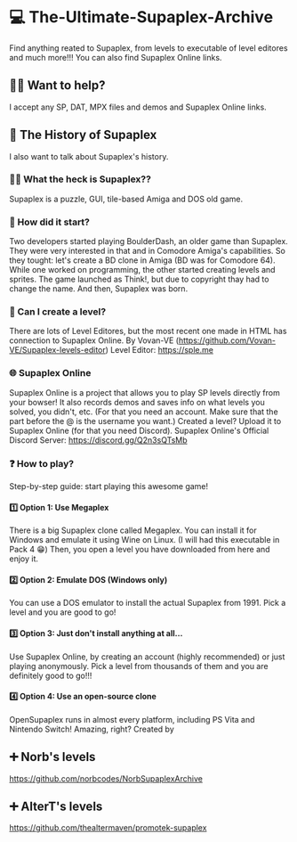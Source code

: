 # 💻 The-Ultimate-Supaplex-Archive
Find anything reated to Supaplex, from levels to executable of level editores and much more!!! You can also find Supaplex Online links.
## 💁‍♂️ Want to help?
I accept any SP, DAT, MPX files and demos and Supaplex Online links. 
## 📕 The History of Supaplex
I also want to talk about Supaplex's history. 
### 🤷‍♂️ What the heck is Supaplex?? 
Supaplex is a puzzle, GUI, tile-based Amiga and DOS old game.
### 🤔 How did it start? 
Two developers started playing BoulderDash, an older game than Supaplex. They were very interested in that and in Comodore Amiga's capabilities. So they tought: let's create a BD clone in Amiga (BD was for Comodore 64).
While one worked on programming, the other started creating levels and sprites. The game launched as Think!, but due to copyright thay had to change the name. And then, Supaplex was born. 
### 🤯 Can I create a level? 
There are lots of Level Editores, but the most recent one made in HTML has connection to Supaplex Online. 
By Vovan-VE (https://github.com/Vovan-VE/Supaplex-levels-editor) 
Level Editor: https://sple.me
### 🌐 Supaplex Online
Supaplex Online is a project that allows you to play SP levels directly from your bowser! It also records demos and saves info on what levels you solved, you didn't, etc. (For that you need an account. Make sure that the part before the @ is the username you want.)
Created a level? Upload it to Supaplex Online (for that you need Discord). 
Supaplex Online's Official Discord Server: https://discord.gg/Q2n3sQTsMb 
### ❓ How to play? 
Step-by-step guide: start playing this awesome game! 
#### 1️⃣ Option 1: Use Megaplex
There is a big Supaplex clone called Megaplex. You can install it for Windows and emulate it using Wine on Linux. 
(I will had this executable in Pack 4 😁) 
Then, you open a level you have downloaded from here and enjoy it. 
#### 2️⃣ Option 2: Emulate DOS (Windows only) 
You can use a DOS emulator to install the actual Supaplex from 1991.
Pick a level and you are good to go! 
#### 3️⃣ Option 3: Just don't install anything at all... 
Use Supaplex Online, by creating an account (highly recommended) or just playing anonymously. 
Pick a level from thousands of them and you are definitely good to go!!! 
#### 4️⃣ Option 4: Use an open-source clone
OpenSupaplex runs in almost every platform, including PS Vita and Nintendo Switch! Amazing, right? 
Created by 
## ➕ Norb's levels
https://github.com/norbcodes/NorbSupaplexArchive 
## ➕ AlterT's levels
https://github.com/thealtermaven/promotek-supaplex
